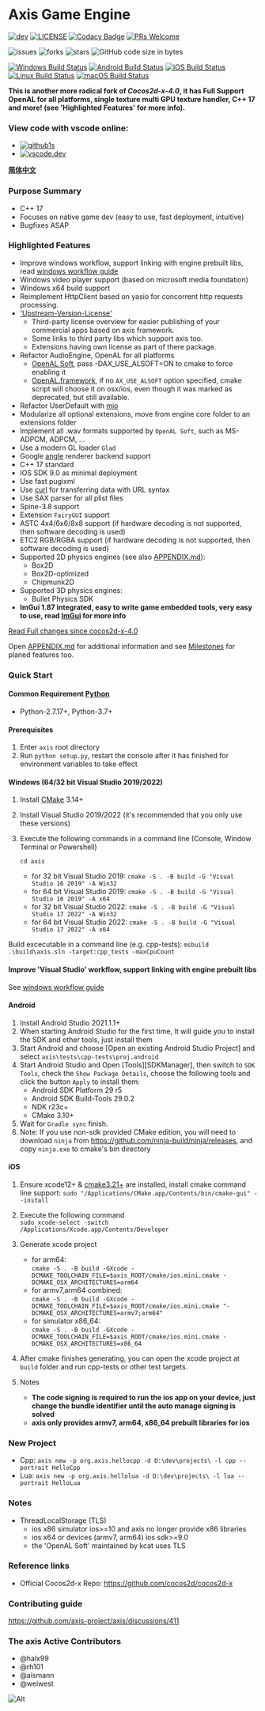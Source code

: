 # Axis Game Engine

[![dev](https://img.shields.io/github/v/release/axis-project/axis?include_prereleases&label=release)](https://github.com/axis-project/axis/releases)
[![LICENSE](https://img.shields.io/badge/license-MIT-blue.svg)](https://github.com/axis-project/axis/blob/master/LICENSE)
[![Codacy Badge](https://app.codacy.com/project/badge/Grade/81fa1aba09ab41a98b949064b928d06e)](https://www.codacy.com/gh/axis-project/axis/dashboard?utm_source=github.com&amp;utm_medium=referral&amp;utm_content=axis-project/axis&amp;utm_campaign=Badge_Grade)
[![PRs Welcome](https://img.shields.io/badge/PRs-welcome-blue.svg)](https://github.com/axis-project/axis/pulls)
  
![issues](https://img.shields.io/github/issues/axis-project/axis?style=plastic)
![forks](https://img.shields.io/github/forks/axis-project/axis?style=plastic)
![stars](https://img.shields.io/github/stars/axis-project/axis?style=plastic)
![GitHub code size in bytes](https://img.shields.io/github/languages/code-size/axis-project/axis?style=plastic)  
  
[![Windows Build Status](https://github.com/axis-project/axis/actions/workflows/windows-ci.yml/badge.svg)](https://github.com/axis-project/axis/actions/workflows/windows-ci.yml)
[![Android Build Status](https://github.com/axis-project/axis/workflows/android/badge.svg)](https://github.com/axis-project/axis/actions?query=workflow%3Aandroid)
[![iOS Build Status](https://github.com/axis-project/axis/workflows/ios/badge.svg)](https://github.com/axis-project/axis/actions?query=workflow%3Aios)
[![Linux Build Status](https://github.com/axis-project/axis/workflows/linux/badge.svg)](https://github.com/axis-project/axis/actions?query=workflow%3Alinux)
[![macOS Build Status](https://github.com/axis-project/axis/workflows/osx/badge.svg)](https://github.com/axis-project/axis/actions?query=workflow%3Aosx)  

**This is another more radical fork of *Cocos2d-x-4.0*, it has Full Support OpenAL for all platforms, single texture multi GPU texture handler, C++ 17 and more! (see 'Highlighted Features' for more info).**  

### View code with vscode online: 
- [![github1s](https://img.shields.io/badge/github1s-green.svg)](https://github1s.com/axis-project/axis)
- [![vscode.dev](https://img.shields.io/badge/vscode.dev-green.svg)](https://vscode.dev/github/axis-project/axis)
  
  
**[简体中文](README_CN.md)**
  
### Purpose Summary
* C++ 17
* Focuses on native game dev (easy to use, fast deployment, intuitive)
* Bugfixes ASAP
  
### Highlighted Features
* Improve windows workflow, support linking with engine prebuilt libs, read [windows workflow guide](https://github.com/axis-project/axis/issues/564)
* Windows video player support (based on microsoft media foundation)
* Windows x64 build support
* Reimplement HttpClient based on yasio for concorrent http requests processing.
* ['Upstream-Version-License'](thirdparty/README.md) 
  * Third-party license overview for easier publishing of your commercial apps based on axis framework. 
  * Some links to third party libs which support axis too.
  * Extensions having own license as part of there package.
* Refactor AudioEngine, OpenAL for all platforms
  * [OpenAL Soft](https://github.com/kcat/openal-soft), pass -DAX_USE_ALSOFT=ON to cmake to force enabling it
  * [OpenAL.framework](https://opensource.apple.com/tarballs/OpenAL), if no ```AX_USE_ALSOFT``` option specified, cmake script will choose it on osx/ios, even though it was marked as deprecated, but still available.
* Refactor UserDefault with [mio](https://github.com/mandreyel/mio)
* Modularize all optional extensions, move from engine core folder to an extensions folder
* Implement all .wav formats supported by ```OpenAL Soft```, such as MS-ADPCM, ADPCM, ...
* Use a modern GL loader ```Glad```
* Google [angle](https://github.com/google/angle) renderer backend support
* C++ 17 standard
* IOS SDK 9.0 as minimal deployment
* Use fast pugixml
* Use [curl](https://github.com/curl/curl) for transferring data with URL syntax
* Use SAX parser for all plist files
* Spine-3.8 support
* Extension ```FairyGUI``` support
* ASTC 4x4/6x6/8x8 support (if hardware decoding is not supported, then software decoding is used)
* ETC2 RGB/RGBA support    (if hardware decoding is not supported, then software decoding is used)
* Supported 2D physics engines (see also [APPENDIX.md](APPENDIX.md)):
  * Box2D
  * Box2D-optimized
  * Chipmunk2D 
* Supported 3D physics engines:
  * Bullet Physics SDK
* **ImGui 1.87 integrated, easy to write game embedded tools, very easy to use, read [ImGui](extensions/ImGui/README.md) for more info**

[Read Full changes since cocos2d-x-4.0](CHANGELOG)

Open [APPENDIX.md](APPENDIX.md) for additional information and see [Milestones](https://github.com/axis-project/axis/milestones) for planed features too.

### Quick Start

#### Common Requirement [Python](https://www.python.org/downloads/)
  * Python-2.7.17+, Python-3.7+ 

#### Prerequisites
  1. Enter ```axis``` root directory
  2. Run ```python setup.py```, restart the console after it has finished for environment variables to take effect

#### Windows (64/32 bit  Visual Studio 2019/2022)
  1. Install [CMake](https://cmake.org/) 3.14+  
  2. Install Visual Studio 2019/2022 (it's recommended that you only use these versions)  
  3. Execute the following commands in a command line (Console, Window Terminal or Powershell)
  
     ```cd axis ```
     - for 32 bit Visual Studio 2019:
     ```cmake -S . -B build -G "Visual Studio 16 2019" -A Win32```
     - for 64 bit Visual Studio 2019:
     ```cmake -S . -B build -G "Visual Studio 16 2019" -A x64```
     - for 32 bit Visual Studio 2022:
     ```cmake -S . -B build -G "Visual Studio 17 2022" -A Win32```
     - for 64 bit Visual Studio 2022:
     ```cmake -S . -B build -G "Visual Studio 17 2022" -A x64```
  
  Build excecutable in a command line (e.g. cpp-tests):
    ```msbuild .\build\axis.sln -target:cpp_tests -maxCpuCount```
    
#### Improve 'Visual Studio' workflow, support linking with engine prebuilt libs
See [windows workflow guide](https://github.com/axis-project/axis/issues/564)

#### Android
  1. Install Android Studio 2021.1.1+
  2. When starting Android Studio for the first time, It will guide you to install the SDK and other tools, just install them
  3. Start Android and choose [Open an existing Android Studio Project] and select ```axis\tests\cpp-tests\proj.android```
  4. Start Android Studio and Open [Tools][SDKManager], then switch to ```SDK Tools```, check the ```Show Package Details```, choose the following tools and click the button ```Apply``` to install them:  
     * Android SDK Platform 29 r5  
     * Android SDK Build-Tools 29.0.2  
     * NDK r23c+  
     * CMake 3.10+  
  5. Wait for ```Gradle sync``` finish.
  6. Note: If you use non-sdk provided CMake edition, you will need to download ```ninja``` from https://github.com/ninja-build/ninja/releases, and copy ```ninja.exe``` to cmake's bin directory

#### iOS
  1. Ensure xcode12+ & [cmake3.21+](https://github.com/Kitware/CMake/releases) are installed, install cmake command line support: ```sudo "/Applications/CMake.app/Contents/bin/cmake-gui" --install```
  2. Execute the following command   
  ```sudo xcode-select -switch /Applications/Xcode.app/Contents/Developer```  
  3. Generate xcode project  
     - for arm64:  
     ```cmake -S . -B build -GXcode -DCMAKE_TOOLCHAIN_FILE=$axis_ROOT/cmake/ios.mini.cmake -DCMAKE_OSX_ARCHITECTURES=arm64```
     - for armv7,arm64 combined:  
     ```cmake -S . -B build -GXcode -DCMAKE_TOOLCHAIN_FILE=$axis_ROOT/cmake/ios.mini.cmake "-DCMAKE_OSX_ARCHITECTURES=armv7;arm64"```
     - for simulator x86_64:  
     ```cmake -S . -B build -GXcode -DCMAKE_TOOLCHAIN_FILE=$axis_ROOT/cmake/ios.mini.cmake -DCMAKE_OSX_ARCHITECTURES=x86_64``` 

  4. After cmake finishes generating, you can open the xcode project at ```build``` folder and run cpp-tests or other test targets.  
  5. Notes  
     - **The code signing is required to run the ios app on your device, just change the bundle identifier until the auto manage signing is solved**  
     - **axis only provides armv7, arm64, x86_64 prebuilt libraries for ios**

### New Project
- Cpp: `axis new -p org.axis.hellocpp -d D:\dev\projects\ -l cpp --portrait HelloCpp`
- Lua: `axis new -p org.axis.hellolua -d D:\dev\projects\ -l lua --portrait HelloLua`

### Notes
  * ThreadLocalStorage (TLS) 
    - ios x86 simulator ios>=10 and axis no longer provide x86 libraries
    - ios x64 or devices (armv7, arm64) ios sdk>=9.0
    - the 'OpenAL Soft' maintained by kcat uses TLS

### Reference links
  * Official Cocos2d-x Repo: https://github.com/cocos2d/cocos2d-x

### Contributing guide
https://github.com/axis-project/axis/discussions/411

### The axis Active Contributors

- @halx99
- @rh101
- @aismann
- @weiwest

![Alt](https://repobeats.axiom.co/api/embed/e46f10898672224fde3b102d81a28482164faf2e.svg "Repobeats analytics image")
